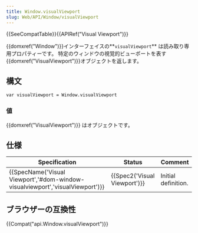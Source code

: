 ```yaml
---
title: Window.visualViewport
slug: Web/API/Window/visualViewport
---
```


{{SeeCompatTable}}{{APIRef("Visual Viewport")}}

{{domxref("Window")}}インターフェイスの**`visualViewport`** は読み取り専用プロパティーです。 特定のウィンドウの視覚的ビューポートを表す{{domxref("VisualViewport")}}オブジェクトを返します。

## 構文

```
var visualViewport = Window.visualViewport
```

### 値

{{domxref("VisualViewport")}} はオブジェクトです。

## 仕様

| Specification                                                                                            | Status                               | Comment             |
| -------------------------------------------------------------------------------------------------------- | ------------------------------------ | ------------------- |
| {{SpecName('Visual Viewport','#dom-window-visualviewport','visualViewport')}} | {{Spec2('Visual Viewport')}} | Initial definition. |

## ブラウザーの互換性

{{Compat("api.Window.visualViewport")}}
